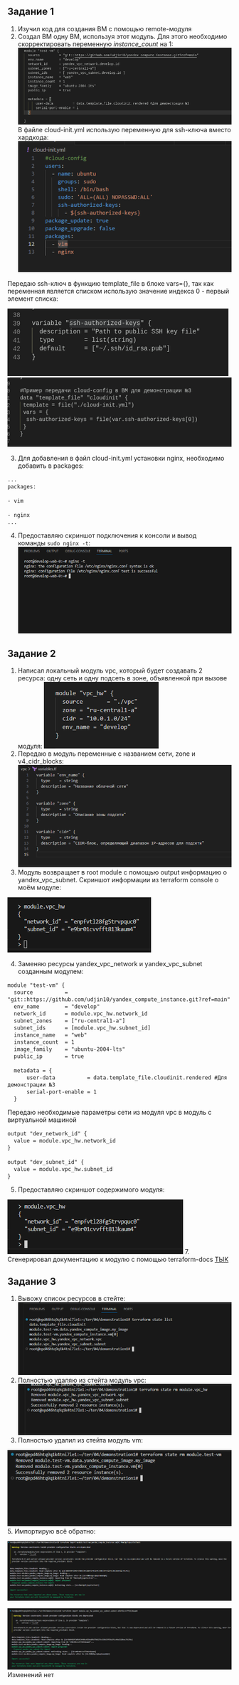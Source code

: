 ## Задание 1

1. Изучил код для создания ВМ с помощью remote-модуля
2. Создал ВМ одну ВМ, используя этот модуль. Для этого необходимо скорректировать переменную *instance_count* на 1:
![screenshot](/screenshots/1-2.png)
В файле cloud-init.yml использую переменную для ssh-ключа вместо хардкода:
![screenshot](/screenshots/2-12.png)


 Передаю ssh-ключ в функцию template_file в блоке vars={}, так как переменная является списком использую значение индекса 0 - первый элемент списка:
 
![screenshot](/screenshots/2-13.png)
![screenshot](/screenshots/2-14.png)


3. Для добавления в файл cloud-init.yml установки nginx, необходимо добавить в packages:
```
...
packages:

- vim

- nginx
...
```
4. Предоставляю скриншот подключения к консоли и вывод команды `sudo nginx -t`:
![screenshot](/screenshots/1-4.png)
## Задание 2

1. Написал локальный модуль vpc, который будет создавать 2 ресурса: одну сеть и одну подсеть в зоне, объявленной при вызове модуля:
![screenshot](/screenshots/2-2.png)
2. Передаю в модуль переменные с названием сети, zone и v4_cidr_blocks:
![screenshot](/screenshots/2-1.png)
3. Модуль возвращает в root module с помощью output информацию о yandex_vpc_subnet. Cкриншот информации из terraform console о моём модуле:

![screenshot](/screenshots/2-4.png)

4. Заменяю ресурсы yandex_vpc_network и yandex_vpc_subnet созданным модулем:
```
module "test-vm" {
  source          = "git::https://github.com/udjin10/yandex_compute_instance.git?ref=main"
  env_name        = "develop"
  network_id      = module.vpc_hw.network_id
  subnet_zones    = ["ru-central1-a"]
  subnet_ids      = [module.vpc_hw.subnet_id]
  instance_name   = "web"
  instance_count  = 1
  image_family    = "ubuntu-2004-lts"
  public_ip       = true

  metadata = {
      user-data          = data.template_file.cloudinit.rendered #Для демонстрации №3
      serial-port-enable = 1
  }
```
Передаю необходимые параметры сети из модуля vpc в модуль с виртуальной машиной
```
output "dev_network_id" {
  value = module.vpc_hw.network_id
}

output "dev_subnet_id" {
  value = module.vpc_hw.subnet_id
}
```
5. Предоставляю скриншот содержимого модуля:

![screenshot](/screenshots/2-5.png)
7. Сгенерировал документацию к модулю с помощью terraform-docs [ТЫК](/vpc/vpc-doc.md)

## Задание 3

1. Вывожу список ресурсов в стейте:
![screenshot](/screenshots/state.png)
2. Полностью удаляю из стейта модуль vpc:
![screenshot](/screenshots/state-rm.png)
3. Полностью удалил из стейта модуль vm:


![screenshot](/screenshots/state-rm-vm.png)
5. Импортирую всё обратно:


![screenshot](/screenshots/vm.png)


![screenshot](/screenshots/subnet.png)
Изменений нет


